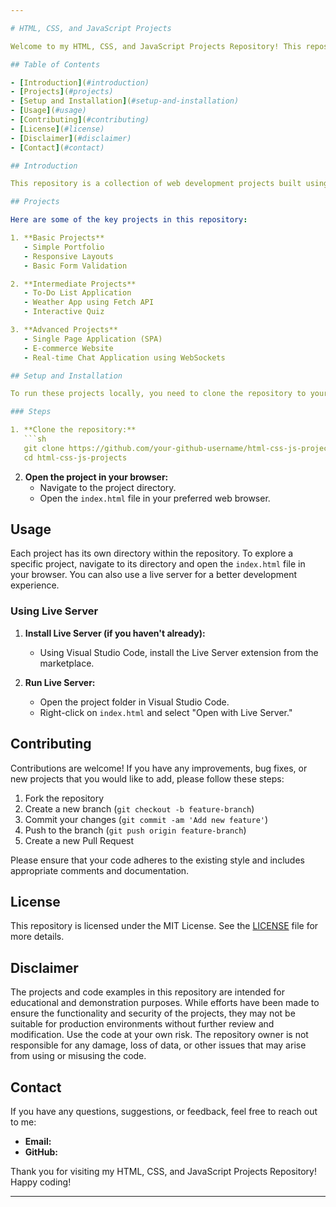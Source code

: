 ```yaml
---

# HTML, CSS, and JavaScript Projects

Welcome to my HTML, CSS, and JavaScript Projects Repository! This repository contains various web development projects that I have worked on, showcasing my skills in front-end development.

## Table of Contents

- [Introduction](#introduction)
- [Projects](#projects)
- [Setup and Installation](#setup-and-installation)
- [Usage](#usage)
- [Contributing](#contributing)
- [License](#license)
- [Disclaimer](#disclaimer)
- [Contact](#contact)

## Introduction

This repository is a collection of web development projects built using HTML, CSS, and JavaScript. These projects range from simple web pages to more complex web applications. They demonstrate various aspects of front-end development, including responsive design, animations, DOM manipulation, and more.

## Projects

Here are some of the key projects in this repository:

1. **Basic Projects**
   - Simple Portfolio
   - Responsive Layouts
   - Basic Form Validation

2. **Intermediate Projects**
   - To-Do List Application
   - Weather App using Fetch API
   - Interactive Quiz

3. **Advanced Projects**
   - Single Page Application (SPA)
   - E-commerce Website
   - Real-time Chat Application using WebSockets

## Setup and Installation

To run these projects locally, you need to clone the repository to your machine.

### Steps

1. **Clone the repository:**
   ```sh
   git clone https://github.com/your-github-username/html-css-js-projects.git
   cd html-css-js-projects
   ```

2. **Open the project in your browser:**
   - Navigate to the project directory.
   - Open the `index.html` file in your preferred web browser.

## Usage

Each project has its own directory within the repository. To explore a specific project, navigate to its directory and open the `index.html` file in your browser. You can also use a live server for a better development experience.

### Using Live Server

1. **Install Live Server (if you haven't already):**
   - Using Visual Studio Code, install the Live Server extension from the marketplace.

2. **Run Live Server:**
   - Open the project folder in Visual Studio Code.
   - Right-click on `index.html` and select "Open with Live Server."

## Contributing

Contributions are welcome! If you have any improvements, bug fixes, or new projects that you would like to add, please follow these steps:

1. Fork the repository
2. Create a new branch (`git checkout -b feature-branch`)
3. Commit your changes (`git commit -am 'Add new feature'`)
4. Push to the branch (`git push origin feature-branch`)
5. Create a new Pull Request

Please ensure that your code adheres to the existing style and includes appropriate comments and documentation.

## License

This repository is licensed under the MIT License. See the [LICENSE](LICENSE) file for more details.

## Disclaimer

The projects and code examples in this repository are intended for educational and demonstration purposes. While efforts have been made to ensure the functionality and security of the projects, they may not be suitable for production environments without further review and modification. Use the code at your own risk. The repository owner is not responsible for any damage, loss of data, or other issues that may arise from using or misusing the code.

## Contact

If you have any questions, suggestions, or feedback, feel free to reach out to me:

- **Email:** 
- **GitHub:** 

Thank you for visiting my HTML, CSS, and JavaScript Projects Repository! Happy coding!

---
```

